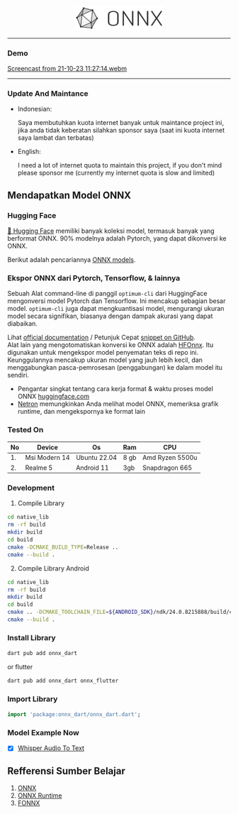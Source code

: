 <p align="center"><img width="40%" src="https://github.com/onnx/onnx/raw/main/docs/onnx-horizontal-color.png" /></p>


---

### Demo

[Screencast from 21-10-23 11:27:14.webm](https://github.com/azkadev/onnx/assets/82513502/c78c6de1-cf1e-47f4-a16c-b29374256469)

---

### Update And Maintance

 - Indonesian:
   
   Saya membutuhkan kuota internet banyak untuk maintance project ini, jika anda tidak keberatan silahkan sponsor saya (saat ini kuota internet saya lambat dan terbatas)
   
 - English:

   I need a lot of internet quota to maintain this project, if you don't mind please sponsor me (currently my internet quota is slow and limited)
   

## Mendapatkan Model ONNX
### Hugging Face
[🤗 Hugging Face](https://huggingface.co/models) memiliki banyak koleksi model, termasuk banyak yang berformat ONNX. 90% modelnya adalah Pytorch, yang dapat dikonversi ke ONNX.

Berikut adalah pencariannya [ONNX models](https://huggingface.co/models?library=onnx&sort=trending). 

### Ekspor ONNX dari Pytorch, Tensorflow, & lainnya
Sebuah Alat command-line di panggil `optimum-cli` dari HuggingFace mengonversi model Pytorch dan Tensorflow. Ini mencakup sebagian besar model. `optimum-cli` juga dapat mengkuantisasi model, mengurangi ukuran model secara signifikan, biasanya dengan dampak akurasi yang dapat diabaikan.

Lihat [official documentation](https://huggingface.co/docs/optimum/exporters/onnx/usage_guides/export_a_model) / Petunjuk Cepat [snippet on GitHub](https://github.com/huggingface/optimum#run-the-exported-model-using-onnx-runtime).  
Alat lain yang mengotomatiskan konversi ke ONNX adalah [HFOnnx](https://neuml.github.io/txtai/pipeline/train/hfonnx/). Itu digunakan untuk mengekspor model penyematan teks di repo ini. Keunggulannya mencakup ukuran model yang jauh lebih kecil, dan menggabungkan pasca-pemrosesan (penggabungan) ke dalam model itu sendiri.

- Pengantar singkat tentang cara kerja format & waktu proses model ONNX [huggingface.com](https://huggingface.co/docs/optimum/onnxruntime/concept_guides/onnx)
- [Netron](https://netron.app/) memungkinkan Anda melihat model ONNX, memeriksa grafik runtime, dan mengekspornya ke format lain

  
### Tested On

| No | Device        | Os           | Ram  | CPU             |
|----|---------------|--------------|------|-----------------|
| 1. | Msi Modern 14 | Ubuntu 22.04 | 8 gb | Amd Ryzen 5500u |
| 2. | Realme 5      | Android 11   | 3gb  | Snapdragon 665  |


### Development

1. Compile Library

```bash
cd native_lib
rm -rf build
mkdir build
cd build
cmake -DCMAKE_BUILD_TYPE=Release ..
cmake --build .
```

2. Compile Library Android

```bash
cd native_lib
rm -rf build
mkdir build
cd build
cmake .. -DCMAKE_TOOLCHAIN_FILE=${ANDROID_SDK}/ndk/24.0.8215888/build/cmake/android.toolchain.cmake -DCMAKE_BUILD_TYPE=Release -DANDROID_ABI=arm64-v8a
cmake --build .
```

### Install Library

```bash
dart pub add onnx_dart
```

or flutter

```bash
dart pub add onnx_dart onnx_flutter
```

### Import Library

```dart
import 'package:onnx_dart/onnx_dart.dart';
```

### Model Example Now

- [x] [Whisper Audio To Text](package/onnx_dart/example/whisper)


## Refferensi Sumber Belajar

1. [ONNX](https://github.com/onnx/onnx)
2. [ONNX Runtime](https://github.com/microsoft/onnxruntime)
3. [FONNX](https://github.com/Telosnex/fonnx)
 
